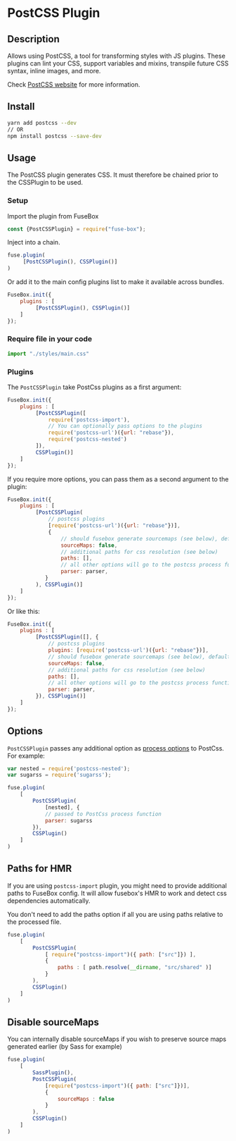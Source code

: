 # PostCSS Plugin

## Description

Allows using PostCSS, a tool for transforming styles with JS plugins. 
These plugins can lint your CSS, support variables and mixins, 
transpile future CSS syntax, inline images, and more.

Check [PostCSS website](http://postcss.org/) for more information.

## Install

```bash
yarn add postcss --dev
// OR
npm install postcss --save-dev
```

## Usage

The PostCSS plugin generates CSS. It must therefore be chained prior to the CSSPlugin to be used.

### Setup

Import the plugin from FuseBox

```js
const {PostCSSPlugin} = require("fuse-box");
```

Inject into a chain.

```js
fuse.plugin(
     [PostCSSPlugin(), CSSPlugin()]
)
```

Or add it to the main config plugins list to make it available across bundles.

```js
FuseBox.init({
    plugins : [
         [PostCSSPlugin(), CSSPlugin()]
    ]
});
```

### Require file in your code

```js
import "./styles/main.css"
```

### Plugins

The `PostCSSPlugin` take PostCss plugins as a first argument:

```js
FuseBox.init({
    plugins : [
         [PostCSSPlugin([
             require('postcss-import'),
             // You can optionally pass options to the plugins
             require('postcss-url')({url: "rebase"}),
             require('postcss-nested')
         ]), 
         CSSPlugin()]
    ]
});
```

If you require more options, you can pass them as a second argument to the plugin:

```js
FuseBox.init({
    plugins : [
         [PostCSSPlugin(
             // postcss plugins
             [require('postcss-url')({url: "rebase"})], 
             {
                 // should fusebox generate sourcemaps (see below), default: true
                 sourceMaps: false,
                 // additional paths for css resolution (see below)
                 paths: [],
                 // all other options will go to the postcss process function (see below) 
                 parser: parser,
            }
         ), CSSPlugin()]
    ]
});
```

Or like this:

```js
FuseBox.init({
    plugins : [
         [PostCSSPlugin([], {
             // postcss plugins
             plugins: [require('postcss-url')({url: "rebase"})],
             // should fusebox generate sourcemaps (see below), default: true
             sourceMaps: false,
             // additional paths for css resolution (see below)
             paths: [],
             // all other options will go to the postcss process function (see below) 
             parser: parser,
         }), CSSPlugin()]
    ]
});
```

## Options

`PostCSSPlugin` passes any additional option as [process options](http://api.postcss.org/global.html#processOptions)
to PostCss.
For example:

```js
var nested = require('postcss-nested');
var sugarss = require('sugarss');

fuse.plugin(
    [
        PostCSSPlugin(
            [nested], {
            // passed to PostCss process function 
            parser: sugarss
        }), 
        CSSPlugin()
    ]
)
```

## Paths for HMR

If you are using `postcss-import` plugin, you might need to provide additional paths to FuseBox config.
It will allow fusebox's HMR to work and detect css dependencies automatically.

You don't need to add the paths option if all you are using paths relative to the processed file.

```js
fuse.plugin(
    [
        PostCSSPlugin(
            [ require("postcss-import")({ path: ["src"]}) ],
            {
                paths : [ path.resolve(__dirname, "src/shared" )]
            }
        ),
        CSSPlugin()
    ]
)
```

## Disable sourceMaps

You can internally disable sourceMaps if you wish to preserve source maps generated earlier (by Sass for example)


```js
fuse.plugin(
    [
        SassPlugin(),
        PostCSSPlugin(
            [require("postcss-import")({ path: ["src"]})], 
            {
                sourceMaps : false
            }
        ),
        CSSPlugin()
    ]
)
```

